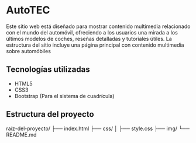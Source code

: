 # AutoTEC

Este sitio web está diseñado para mostrar contenido multimedia relacionado con el mundo del automóvil, ofreciendo a los usuarios una mirada a los últimos modelos de coches, reseñas detalladas y tutoriales útiles. La estructura del sitio incluye una página principal con contenido multimedia sobre automóbiles

## Tecnologías utilizadas
- HTML5
- CSS3
- Bootstrap (Para el sistema de cuadrícula)

## Estructura del proyecto
raíz-del-proyecto/
├── index.html
├── css/
│   ├── style.css
├── img/
└── README.md
